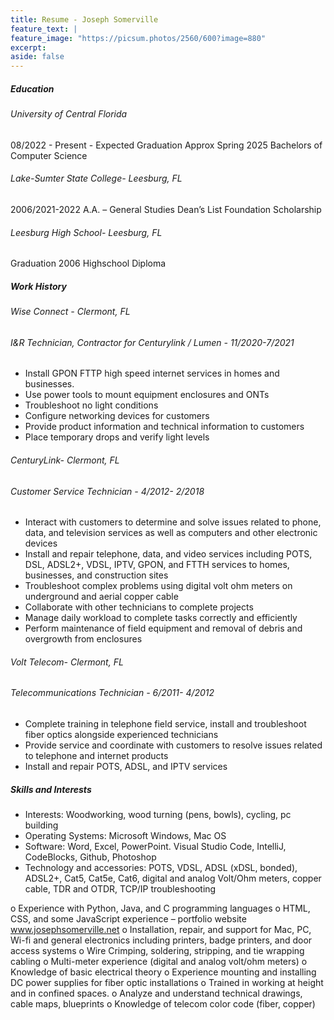 ```yaml
---
title: Resume - Joseph Somerville
feature_text: |
feature_image: "https://picsum.photos/2560/600?image=880"
excerpt:
aside: false
---
```


##### Education 

###### University of Central Florida
 08/2022 - Present - Expected Graduation Approx Spring 2025
    Bachelors of Computer Science 


###### Lake-Sumter State College- Leesburg, FL
 2006/2021-2022
 A.A. – General Studies
 Dean’s List
 Foundation Scholarship

###### Leesburg High School- Leesburg, FL
Graduation 2006
 Highschool Diploma

##### Work History
###### Wise Connect - Clermont, FL
###### I&R Technician, Contractor for Centurylink / Lumen - 11/2020-7/2021
*	Install GPON FTTP high speed internet services in homes and businesses.
*	Use power tools to mount equipment enclosures and ONTs
*	Troubleshoot no light conditions
*	Configure networking devices for customers
*   Provide product information and technical information to customers 
*	Place temporary drops and verify light levels


###### CenturyLink- Clermont, FL
###### Customer Service Technician - 4/2012- 2/2018

*	Interact with customers to determine and solve issues related to phone, data, and television services as well as computers and other electronic devices
*	Install and repair telephone, data, and video services including POTS, DSL, ADSL2+, VDSL, IPTV, GPON, and FTTH services to homes, businesses, and construction sites
*	Troubleshoot complex problems using digital volt ohm meters on underground and aerial copper cable
*	Collaborate with other technicians to complete projects
*	Manage daily workload to complete tasks correctly and efficiently
*	Perform maintenance of field equipment and removal of debris and overgrowth from enclosures

###### Volt Telecom- Clermont, FL
###### Telecommunications Technician - 6/2011- 4/2012
*	Complete training in telephone field service, install and troubleshoot fiber optics alongside experienced technicians
*	Provide service and coordinate with customers to resolve issues related to telephone and internet products
*	Install and repair POTS, ADSL, and IPTV services

##### Skills and Interests

* Interests: Woodworking, wood turning (pens, bowls), cycling, pc building
* Operating Systems: Microsoft Windows, Mac OS
* Software: Word, Excel, PowerPoint. Visual Studio Code, IntelliJ, CodeBlocks, Github, Photoshop
* Technology and accessories: POTS, VDSL, ADSL (xDSL, bonded), ADSL2+, Cat5, Cat5e, Cat6, digital and analog Volt/Ohm meters, copper cable, TDR and OTDR, TCP/IP troubleshooting

o	Experience with Python, Java, and C programming languages
o	HTML, CSS, and some JavaScript experience – portfolio website www.josephsomerville.net
o	Installation, repair, and support for Mac, PC, Wi-fi and general electronics including printers, badge printers, and door access systems
o	Wire Crimping, soldering, stripping, and tie wrapping cabling
o	Multi-meter experience (digital and analog volt/ohm meters)
o	Knowledge of basic electrical theory
o	Experience mounting and installing DC power supplies for fiber optic installations
o	Trained in working at height and in confined spaces.
o	Analyze and understand technical drawings, cable maps, blueprints
o	Knowledge of telecom color code (fiber, copper)

